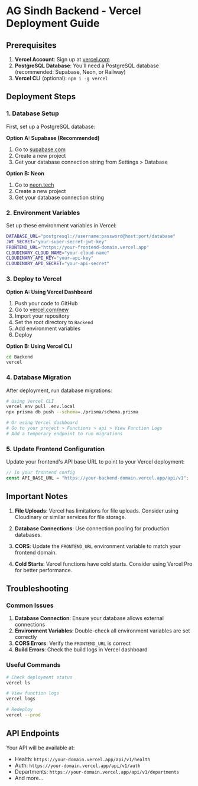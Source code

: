 # AG Sindh Backend - Vercel Deployment Guide

## Prerequisites

1. **Vercel Account**: Sign up at [vercel.com](https://vercel.com)
2. **PostgreSQL Database**: You'll need a PostgreSQL database (recommended: Supabase, Neon, or Railway)
3. **Vercel CLI** (optional): `npm i -g vercel`

## Deployment Steps

### 1. Database Setup

First, set up a PostgreSQL database:

**Option A: Supabase (Recommended)**
1. Go to [supabase.com](https://supabase.com)
2. Create a new project
3. Get your database connection string from Settings > Database

**Option B: Neon**
1. Go to [neon.tech](https://neon.tech)
2. Create a new project
3. Get your database connection string

### 2. Environment Variables

Set up these environment variables in Vercel:

```bash
DATABASE_URL="postgresql://username:password@host:port/database"
JWT_SECRET="your-super-secret-jwt-key"
FRONTEND_URL="https://your-frontend-domain.vercel.app"
CLOUDINARY_CLOUD_NAME="your-cloud-name"
CLOUDINARY_API_KEY="your-api-key"
CLOUDINARY_API_SECRET="your-api-secret"
```

### 3. Deploy to Vercel

**Option A: Using Vercel Dashboard**
1. Push your code to GitHub
2. Go to [vercel.com/new](https://vercel.com/new)
3. Import your repository
4. Set the root directory to `Backend`
5. Add environment variables
6. Deploy

**Option B: Using Vercel CLI**
```bash
cd Backend
vercel
```

### 4. Database Migration

After deployment, run database migrations:

```bash
# Using Vercel CLI
vercel env pull .env.local
npx prisma db push --schema=./prisma/schema.prisma

# Or using Vercel dashboard
# Go to your project > Functions > api > View Function Logs
# Add a temporary endpoint to run migrations
```

### 5. Update Frontend Configuration

Update your frontend's API base URL to point to your Vercel deployment:

```typescript
// In your frontend config
const API_BASE_URL = "https://your-backend-domain.vercel.app/api/v1";
```

## Important Notes

1. **File Uploads**: Vercel has limitations for file uploads. Consider using Cloudinary or similar services for file storage.

2. **Database Connections**: Use connection pooling for production databases.

3. **CORS**: Update the `FRONTEND_URL` environment variable to match your frontend domain.

4. **Cold Starts**: Vercel functions have cold starts. Consider using Vercel Pro for better performance.

## Troubleshooting

### Common Issues

1. **Database Connection**: Ensure your database allows external connections
2. **Environment Variables**: Double-check all environment variables are set correctly
3. **CORS Errors**: Verify the `FRONTEND_URL` is correct
4. **Build Errors**: Check the build logs in Vercel dashboard

### Useful Commands

```bash
# Check deployment status
vercel ls

# View function logs
vercel logs

# Redeploy
vercel --prod
```

## API Endpoints

Your API will be available at:
- Health: `https://your-domain.vercel.app/api/v1/health`
- Auth: `https://your-domain.vercel.app/api/v1/auth`
- Departments: `https://your-domain.vercel.app/api/v1/departments`
- And more... 